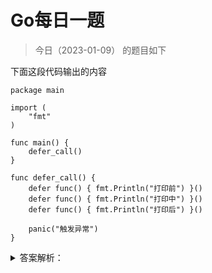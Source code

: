 # Go每日一题

> 今日（2023-01-09） 的题目如下

下面这段代码输出的内容

```golang
package main

import (
    "fmt"
)

func main() {
    defer_call()
}

func defer_call() {
    defer func() { fmt.Println("打印前") }()
    defer func() { fmt.Println("打印中") }()
    defer func() { fmt.Println("打印后") }()

    panic("触发异常")
}
```


<details>
<summary>答案解析：</summary>
<div>

```
打印后
打印中
打印前
panic: 触发异常
```

解析：defer 的执行顺序是后进先出。当出现 panic 语句的时候，会先按照 defer 的后进先出的顺序执行，最后才会执行panic。

</div>
</details>